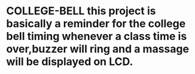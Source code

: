 # COLLEGE-BELL this project is basically a reminder for the college bell timing whenever a class time is over,buzzer will ring and a massage will be displayed on LCD.
